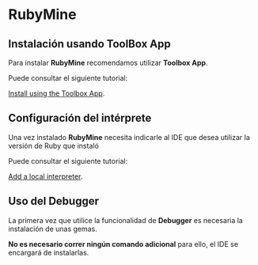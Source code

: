 # RubyMine

## Instalación usando ToolBox App

Para instalar **RubyMine** recomendamos utilizar **Toolbox App**. 

Puede consultar el siguiente tutorial: 

<a href="https://www.jetbrains.com/help/ruby/installation-guide.html#toolbox">Install using the Toolbox App</a>.

## Configuración del intérprete

Una vez instalado **RubyMine** necesita indicarle al IDE que desea utilizar la versión de Ruby que instaló

Puede consultar el siguiente tutorial:

<a href="https://www.jetbrains.com/help/ruby/configuring-language-interpreter.html#add_local_ruby_interpreter">
Add a local interpreter</a>.

## Uso del Debugger

La primera vez que utilice la funcionalidad de **Debugger** es necesaria la instalación de unas gemas.

**No es necesario correr ningún comando adicional** para ello, el IDE se encargará de instalarlas.